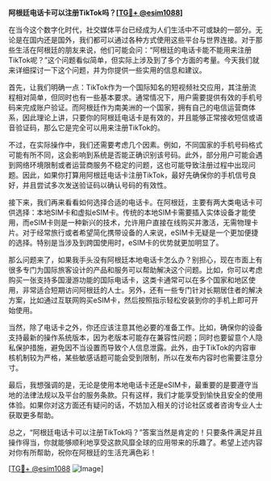 **阿根廷电话卡可以注册TikTok吗？[[TG💪+ @esim1088](https://t.me/s/esim1088)]**

在当今这个数字化时代，社交媒体平台已经成为人们生活中不可或缺的一部分。无论是在国内还是国外，我们都可以通过各种方式使用这些平台与世界连接。对于那些生活在阿根廷的朋友来说，他们可能会问：“阿根廷的电话卡能不能用来注册TikTok呢？”这个问题看似简单，但实际上涉及到了多个方面的考量。今天我们就来详细探讨一下这个问题，并为你提供一些实用的信息和建议。

首先，让我们明确一点：TikTok作为一个国际知名的短视频社交应用，其注册流程相对简单，但同时也有一些基本要求。通常情况下，用户需要提供有效的手机号码来完成账户验证。而阿根廷作为南美洲的一个国家，拥有自己的电信运营商体系，因此理论上讲，只要你的阿根廷电话卡是有效的，并且能够正常接收短信或语音验证码，那么它是完全可以用来注册TikTok的。

不过，在实际操作中，我们还需要考虑几个因素。例如，不同国家的手机号码格式可能有所不同，这会影响到系统是否能正确识别该号码。此外，部分用户可能会遇到网络环境限制或者运营商服务不稳定的问题，这也可能导致注册过程中出现问题。因此，如果你打算用阿根廷电话卡注册TikTok，最好先确保你的手机信号良好，并且尝试多次发送验证码以确认号码的有效性。

接下来，我们再来看看如何选择合适的电话卡。在阿根廷，主要有两大类电话卡可供选择：本地SIM卡和虚拟eSIM卡。传统的本地SIM卡需要插入实体设备才能使用，而eSIM卡则是一种新兴的技术，允许用户直接在线购买并激活，无需物理卡片。对于经常旅行或者希望简化携带设备的人来说，eSIM卡无疑是一个更加便捷的选择。特别是当涉及到跨国使用时，eSIM卡的优势就更加明显了。

那么问题来了，如果我手头没有阿根廷本地电话卡怎么办？别担心，现在市面上有很多专门为国际旅客设计的产品和服务可以帮助解决这个问题。比如，你可以考虑购买一张支持多国漫游功能的国际电话卡，这类卡通常可以在多个国家和地区使用，非常适合短期访问阿根廷的人士。另外，还有一些专门针对长期居住者的解决方案，比如通过互联网购买eSIM卡，然后按照指示轻松安装到你的手机上即可开始使用。

当然，除了电话卡之外，你还应该注意其他必要的准备工作。比如，确保你的设备支持最新的操作系统版本，因为老版本可能存在兼容性问题；同时也要留意个人隐私保护措施，避免因不当设置而导致个人信息泄露。此外，由于TikTok的内容审核机制较为严格，某些敏感话题可能会受到限制，所以在发布内容时也需要注意分寸。

最后，我想强调的是，无论是使用本地电话卡还是eSIM卡，最重要的是要遵守当地的法律法规以及平台的服务条款。只有这样，我们才能享受到愉快且安全的使用体验。如果你对这方面还有疑问的话，不妨加入相关的讨论社区或者咨询专业人士获取更多帮助。

总之，“阿根廷电话卡可以注册TikTok吗？”答案当然是肯定的！只要条件满足并且操作得当，你就能够顺利地享受这款风靡全球的应用带来的乐趣了。希望上述内容对你有所帮助，祝你在阿根廷的生活充满色彩！

[[TG💪+ @esim1088](https://t.me/s/esim1088) ![Image](https://i.postimg.cc/4NQfJmqS/Snipaste-2025-05-13-00-14-12.png)]